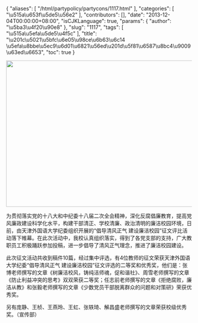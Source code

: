 {
    "aliases": [
        "/html/partypolicy/partycons/1117.html"
    ],
    "categories": [
        "\u515a\u653f\u5de5\u56e2"
    ],
    "contributors": [],
    "date": "2013-12-04T00:00:00+08:00",
    "isCJKLanguage": true,
    "params": {
        "author": "\u5ba3\u4f20\u90e8"
    },
    "slug": "1117",
    "tags": [
        "\u515a\u5efa\u5de5\u4f5c"
    ],
    "title": "\u201c\u5021\u5bfc\u6e05\u98ce\u6b63\u6c14 \u5efa\u8bbe\u5ec9\u6d01\u6821\u56ed\u201d\u5f81\u6587\u8bc4\u9009\u63ed\u6653",
    "toc": true
}


<img
    src="https://cdn.tfls.online/mirror/full/c1d19917629f1fa5368c882d44d33393d4ba01b8.jpg"
    style="display:block;margin-left:auto;margin-right:auto;"
    decoding="async"
    fetchpriority="auto"
    loading="lazy"
    height="398"
    width="600"
/>




  





为贯彻落实党的十八大和中纪委十八届二次全会精神，深化反腐倡廉教育，提高党风廉政建设科学化水平，构建干部清正、学校清廉、政治清明的廉洁校园环境，日前，由天津外国语大学纪委组织开展的“倡导清风正气 建设廉洁校园”征文评比活动落下帷幕。在此次活动中，我校认真组织落实，得到了各党支部的支持，广大教职员工积极踊跃参加投稿，进一步倡导了清风正气理念，推进了廉洁校园建设。




此次征文活动共收到稿件10篇，经过集中评选，有4位教师的征文荣获天津外国语大学纪委“倡导清风正气 建设廉洁校园”征文评选的二等奖和优秀奖，他们是：张博老师撰写的文章《树廉洁校风，铸纯洁师魂，促和谐社》、周雪老师撰写的文章《防止利益冲突的思考》双双荣获二等奖；任志前老师撰写的文章《拒绝腐败，廉洁从教》和张毅老师撰写的文章《少数党员干部脱离群众的问题和对策研》荣获优秀奖。




另有庞静、王桢、王燕玲、王虹、张轶琦、解昌盛老师撰写的文章荣获校级优秀奖。（宣传部）




  



